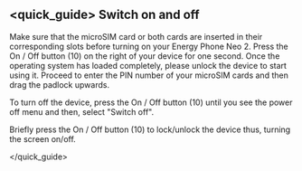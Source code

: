 ## <quick_guide> Switch on and off

Make sure that the microSIM card or both cards are inserted in their corresponding slots before turning on your Energy Phone Neo 2. Press the On / Off button (10) on the right of your device for one second. Once the operating system has loaded completely, please unlock the device to start using it. Proceed to enter the PIN number of your microSIM cards and then drag the padlock upwards.


To turn off the device, press the On / Off button (10) until you see the power off menu and then, select "Switch off".

Briefly press the On / Off button (10) to lock/unlock the device thus, turning the screen on/off.



</quick_guide>



